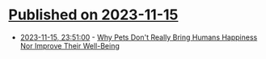 # [Published on 2023-11-15](index.md)

* [2023-11-15, 23:51:00](https://soylentnews.org/article.pl?sid=23/11/15/0334246&from=rss) - [Why Pets Don't Really Bring Humans Happiness Nor Improve Their Well-Being](https://soylentnews.org/article.pl?sid=23/11/15/0334246&from=rss)
